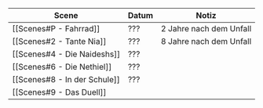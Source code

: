 
| Scene                        | Datum | Notiz                   |
| ---------------------------- | ----- | ----------------------- |
| [[Scenes#P - Fahrrad]]       | ???   | 2 Jahre nach dem Unfall |
| [[Scenes#2 - Tante Nia]]     | ???   | 8 Jahre nach dem Unfall |
| [[Scenes#4 - Die Naideshs]]  | ???   |                         |
| [[Scenes#6 - Die Nethiel]]   | ???   |                         |
| [[Scenes#8 - In der Schule]] | ???   |                         |
| [[Scenes#9 - Das Duell]]     |       |                         |
